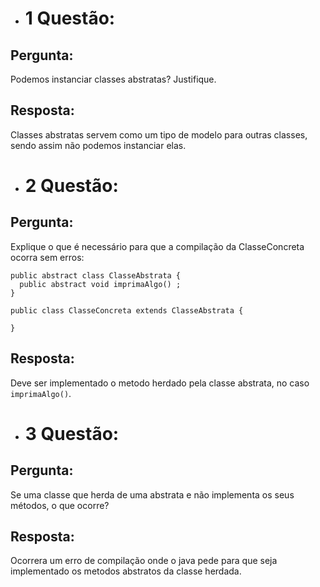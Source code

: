 * # 1 Questão:

## Pergunta:

Podemos instanciar classes abstratas? Justifique.

## Resposta:
Classes abstratas servem como um tipo de modelo para outras classes, sendo assim não podemos instanciar elas.

* # 2 Questão:

## Pergunta:

Explique o que é necessário para que a compilação da ClasseConcreta ocorra
sem erros:

```
public abstract class ClasseAbstrata {
  public abstract void imprimaAlgo() ;
}

public class ClasseConcreta extends ClasseAbstrata {

}
```

## Resposta:
Deve ser implementado o metodo herdado pela classe abstrata, no caso ```imprimaAlgo()```.

* # 3 Questão:

## Pergunta:

Se uma classe que herda de uma abstrata e não implementa os seus métodos, o
que ocorre?

## Resposta:
Ocorrera um erro de compilação onde o java pede para que seja implementado os metodos abstratos da classe herdada.










